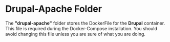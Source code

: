 **Drupal-Apache Folder**
===================
The **"drupal-apache"** folder stores the DockerFile for the **Drupal** container. This file is required during the Docker-Compose installation. You should avoid changing this file unless you are sure of what you are doing.